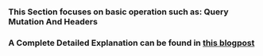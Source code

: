 ### This Section focuses on basic operation such as: Query Mutation And Headers
### A Complete Detailed Explanation can be found in [this blogpost](https://medium.com/@taraprasad9090/a-beginner-guide-to-spring-with-graphql-95aad336616d)